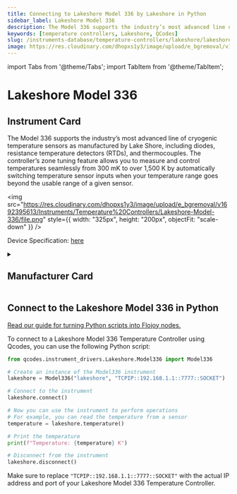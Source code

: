 ```yaml
---
title: Connecting to Lakeshore Model 336 by Lakeshore in Python
sidebar_label: Lakeshore Model 336
description: The Model 336 supports the industry’s most advanced line of cryogenic temperature sensors as manufactured by Lake Shore, including diodes, resistance temperature detectors (RTDs), and thermocouples. The controller’s zone tuning feature allows you to measure and control temperatures seamlessly from 300 mK to over 1,500 K by automatically switching temperature sensor inputs when your temperature range goes beyond the usable range of a given sensor.
keywords: [temperature controllers, Lakeshore, QCodes]
slug: /instruments-database/temperature-controllers/lakeshore/lakeshore-model-336
image: https://res.cloudinary.com/dhopxs1y3/image/upload/e_bgremoval/v1692395613/Instruments/Temperature%20Controllers/Lakeshore-Model-336/file.png
---
```


import Tabs from '@theme/Tabs';
import TabItem from '@theme/TabItem';

# Lakeshore Model 336

## Instrument Card

<div className="flex">

<div>

The Model 336 supports the industry’s most advanced line of cryogenic temperature sensors as manufactured by Lake Shore, including diodes, resistance temperature detectors (RTDs), and thermocouples. The controller’s zone tuning feature allows you to measure and control temperatures seamlessly from 300 mK to over 1,500 K by automatically switching temperature sensor inputs when your temperature range goes beyond the usable range of a given sensor.

</div>

<img src="https://res.cloudinary.com/dhopxs1y3/image/upload/e_bgremoval/v1692395613/Instruments/Temperature%20Controllers/Lakeshore-Model-336/file.png" style={{ width: "325px", height: "200px", objectFit: "scale-down" }} />

</div>

<div className="flex text-center">

<p>Device Specification: <a target="\_blank" href="https://www.lakeshore.com/docs/default-source/product-downloads/336_manual0ebc9b06cbbb456491c65cf1337983e4.pdf?sfvrsn=2e8633a3_1">here</a></p>

</div>

<details style={{ marginTop: "15px"}}>
<summary><h2>Manufacturer Card</h2></summary>

<img src="https://res.cloudinary.com/dhopxs1y3/image/upload/v1692813206/Instruments/Vendor%20Logos/Lakeshore_Cryotronics.png" style={{ width: "100%", height: "170px",objectFit: "scale-down" }} />

Supporting advanced scientific research, Lake Shore is a leading global innovator in measurement and control solutions.

<ul>
  <li>Headquarters: Westerville, Ohio, USA</li>
  <li>Yearly Revenue (millions, USD): 21.4</li>
  <li>Vendor Website: <a href="https://www.lakeshore.com/home">here</a></li>
</ul>
</details>

## Connect to the Lakeshore Model 336 in Python

[Read our guide for turning Python scripts into Flojoy nodes.](https://docs.flojoy.ai/custom-nodes/creating-custom-node/)
<Tabs>
<TabItem value="QCodes" label="QCodes">

To connect to a Lakeshore Model 336 Temperature Controller using Qcodes, you can use the following Python script:

```python
from qcodes.instrument_drivers.Lakeshore.Model336 import Model336

# Create an instance of the Model336 instrument
lakeshore = Model336("lakeshore", "TCPIP::192.168.1.1::7777::SOCKET")

# Connect to the instrument
lakeshore.connect()

# Now you can use the instrument to perform operations
# For example, you can read the temperature from a sensor
temperature = lakeshore.temperature()

# Print the temperature
print(f"Temperature: {temperature} K")

# Disconnect from the instrument
lakeshore.disconnect()
```

Make sure to replace `"TCPIP::192.168.1.1::7777::SOCKET"` with the actual IP address and port of your Lakeshore Model 336 Temperature Controller.

</TabItem>
</Tabs>